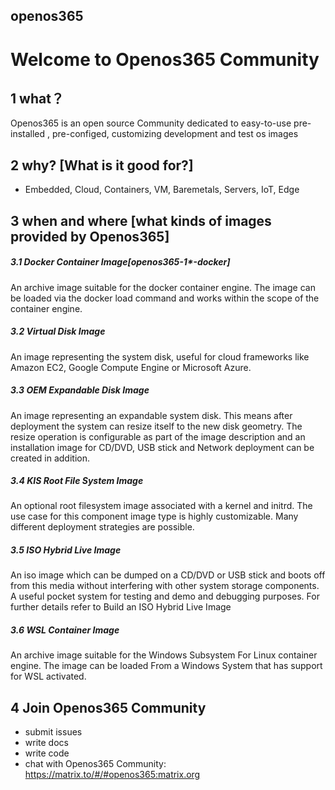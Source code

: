 ## openos365

# Welcome to Openos365 Community

## 1 what？

Openos365 is an open source Community dedicated to easy-to-use pre-installed , pre-configed, customizing development and test os images 


## 2 why? [What is it good for?]

* Embedded, Cloud, Containers, VM, Baremetals, Servers, IoT, Edge


## 3 when and where [what kinds of images provided by Openos365]


##### 3.1 Docker Container Image[openos365-1*-docker]

  An archive image suitable for the docker container engine. The image can be loaded via the docker load command and works within the scope of the container engine.

  
##### 3.2 Virtual Disk Image

  An image representing the system disk, useful for cloud frameworks like Amazon EC2, Google Compute Engine or Microsoft Azure. 

##### 3.3 OEM Expandable Disk Image

  An image representing an expandable system disk. This means after deployment the system can resize itself to the new disk geometry. The resize operation is configurable as part of the image description and an installation image for CD/DVD, USB stick and Network deployment can be created in addition. 

##### 3.4 KIS Root File System Image

  An optional root filesystem image associated with a kernel and initrd. The use case for this component image type is highly customizable. Many different deployment strategies are possible.

##### 3.5 ISO Hybrid Live Image

  An iso image which can be dumped on a CD/DVD or USB stick and boots off from this media without interfering with other system storage components. A useful pocket system for testing and demo and debugging purposes. For further details refer to Build an ISO Hybrid Live Image

##### 3.6 WSL Container Image
  
  An archive image suitable for the Windows Subsystem For Linux container engine. The image can be loaded From a Windows System that has support for WSL activated. 
  
## 4 Join Openos365 Community 
  * submit issues
  * write docs
  * write code
  * chat with Openos365 Community: https://matrix.to/#/#openos365:matrix.org
